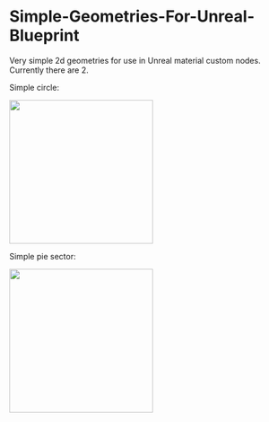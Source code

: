 # Simple-Geometries-For-Unreal-Blueprint
Very simple 2d geometries for use in Unreal material custom nodes.
Currently there are 2.

Simple circle:

<img src="https://github.com/ninjaduan/Simple-Geometries-For-Unreal-Blueprint/blob/main/custom_Circle.jpg" width="256"/>

Simple pie sector:

<img src="https://github.com/ninjaduan/Simple-Geometries-For-Unreal-Blueprint/blob/main/custom_PieSector.jpg" width="256"/>
